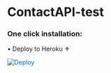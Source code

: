 # ContactAPI-test

### One click installation:

• Deploy to Heroku ⚜️

<a href="https://dashboard.heroku.com/new?template=https://github.com/harshjais369/ContactAPI-test" rel="nofollow" style="background-color: initial; box-sizing: border-box; color: #0366d6; text-decoration-line: none;">
  <img alt="Deploy" data-canonical-src="https://www.herokucdn.com/deploy/button.svg" src="https://camo.githubusercontent.com/83b0e95b38892b49184e07ad572c94c8038323fb/68747470733a2f2f7777772e6865726f6b7563646e2e636f6d2f6465706c6f792f627574746f6e2e737667" style="border-style: none; box-sizing: initial; max-width: 100%;" />
</a>
</div>
